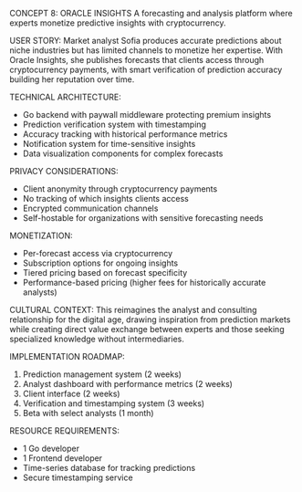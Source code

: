 CONCEPT 8: ORACLE INSIGHTS
A forecasting and analysis platform where experts monetize predictive insights with cryptocurrency.

USER STORY:
Market analyst Sofia produces accurate predictions about niche industries but has limited channels to monetize her expertise. With Oracle Insights, she publishes forecasts that clients access through cryptocurrency payments, with smart verification of prediction accuracy building her reputation over time.

TECHNICAL ARCHITECTURE:
- Go backend with paywall middleware protecting premium insights
- Prediction verification system with timestamping
- Accuracy tracking with historical performance metrics
- Notification system for time-sensitive insights
- Data visualization components for complex forecasts

PRIVACY CONSIDERATIONS:
- Client anonymity through cryptocurrency payments
- No tracking of which insights clients access
- Encrypted communication channels
- Self-hostable for organizations with sensitive forecasting needs

MONETIZATION:
- Per-forecast access via cryptocurrency
- Subscription options for ongoing insights
- Tiered pricing based on forecast specificity
- Performance-based pricing (higher fees for historically accurate analysts)

CULTURAL CONTEXT:
This reimagines the analyst and consulting relationship for the digital age, drawing inspiration from prediction markets while creating direct value exchange between experts and those seeking specialized knowledge without intermediaries.

IMPLEMENTATION ROADMAP:
1. Prediction management system (2 weeks)
2. Analyst dashboard with performance metrics (2 weeks)
3. Client interface (2 weeks)
4. Verification and timestamping system (3 weeks)
5. Beta with select analysts (1 month)

RESOURCE REQUIREMENTS:
- 1 Go developer
- 1 Frontend developer
- Time-series database for tracking predictions
- Secure timestamping service